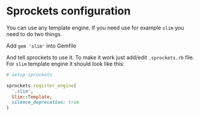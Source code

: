# Sprockets configuration

You can use any template engine. If you need use for example `slim` you need to do two things.

Add `gem 'slim'` into Gemfile

And tell sprockets to use it.
To make it work just add/edit `.sprockets.rb` file.
For `slim` template engine it should look like this:

```ruby
# setup sprockets

sprockets.register_engine(
  '.slim',
  Slim::Template,
  silence_deprecation: true
)
```

